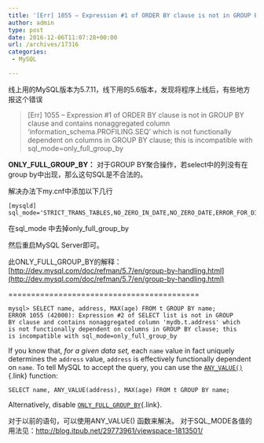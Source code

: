 ```yaml
---
title: '[Err] 1055 – Expression #1 of ORDER BY clause is not in GROUP BY clause and contains nonaggregated column ‘information_schema.PROFILING.SEQ’ which is not functionally dependent on columns in GROUP BY clause; this is incompatible with sql_mode=only_full_group_by的解决办法'
author: admin
type: post
date: 2016-12-06T11:07:28+00:00
url: /archives/17316
categories:
 - MySQL

---
```

线上用的MySQL版本为5.7.11，线下用的5.6版本，发现将程序上线后，有些地方报这个错误

> [Err] 1055 – Expression #1 of ORDER BY clause is not in GROUP BY clause and contains nonaggregated column ‘information\_schema.PROFILING.SEQ’ which is not functionally dependent on columns in GROUP BY clause; this is incompatible with sql\_mode=only\_full\_group_by

**ONLY\_FULL\_GROUP_BY：**
对于GROUP BY聚合操作，若select中的列没有在group by中出现，那么这句SQL是不合法的。

解决办法下my.cnf中添加以下几行

```
[mysqld]
sql_mode='STRICT_TRANS_TABLES,NO_ZERO_IN_DATE,NO_ZERO_DATE,ERROR_FOR_DIVISION_BY_ZERO,NO_AUTO_CREATE_USER,NO_ENGINE_SUBSTITUTION'

```

在sql\_mode 中去掉only\_full\_group\_by

然后重启MySQL Server即可。

此ONLY_FULL_GROUP_BY的解释： [http://dev.mysql.com/doc/refman/5.7/en/group-by-handling.html](http://dev.mysql.com/doc/refman/5.7/en/group-by-handling.html)

==========================================

```
mysql> SELECT name, address, MAX(age) FROM t GROUP BY name;
ERROR 1055 (42000): Expression #2 of SELECT list is not in GROUP
BY clause and contains nonaggregated column 'mydb.t.address' which
is not functionally dependent on columns in GROUP BY clause; this
is incompatible with sql_mode=only_full_group_by

```

If you know that, _for a given data set,_ each `name` value in fact uniquely determines the `address` value, `address` is effectively functionally dependent on `name`. To tell MySQL to accept the query, you can use the [ `ANY_VALUE()`][1]{.link} function:

```
SELECT name, ANY_VALUE(address), MAX(age) FROM t GROUP BY name;

```

Alternatively, disable [ `ONLY_FULL_GROUP_BY`][2]{.link}.

对于以前的语句，可以使用ANY_VALUE() 函数来解决。
对于SQL_MODE各值的用法见：http://blog.itpub.net/29773961/viewspace-1813501/

 [1]: http://dev.mysql.com/doc/refman/5.7/en/miscellaneous-functions.html#function_any-value
 [2]: http://dev.mysql.com/doc/refman/5.7/en/sql-mode.html#sqlmode_only_full_group_by